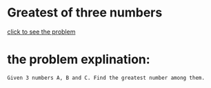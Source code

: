 # Greatest of three numbers


[click to see the problem](https://practice.geeksforgeeks.org/problems/greatest-of-three-numbers2520/1?page=4&difficulty[]=-2&sortBy=submissions)



 # the problem explination:
    Given 3 numbers A, B and C. Find the greatest number among them.



 